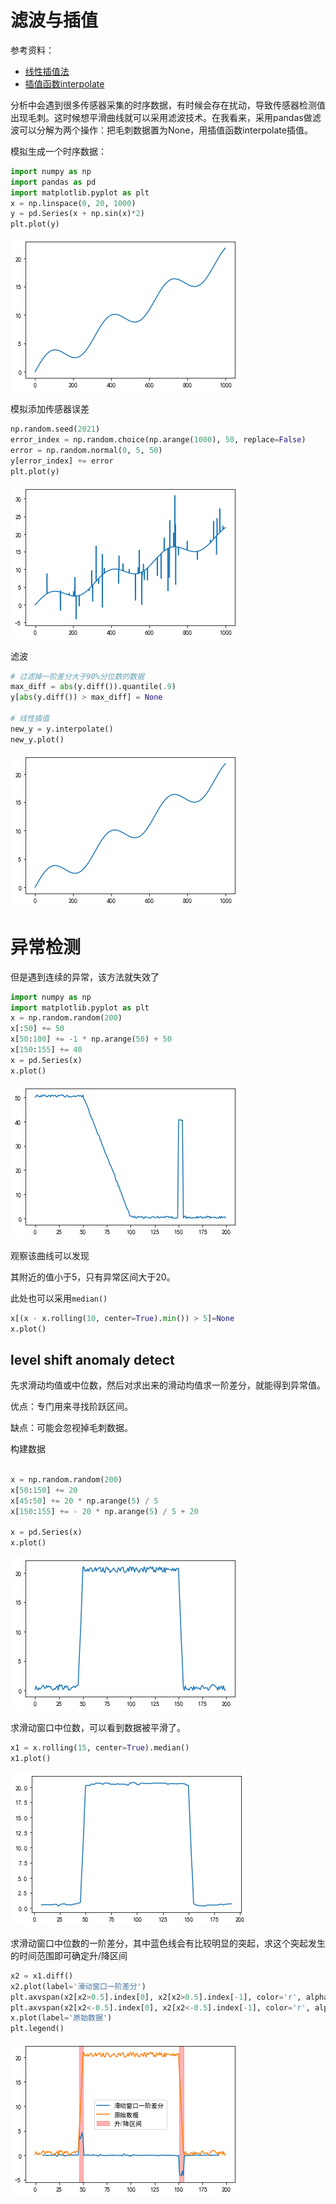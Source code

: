 # 滤波与插值

参考资料：

- [线性插值法](https://www.pianshen.com/article/27961737027/)
- [插值函数interpolate](https://blog.csdn.net/weixin_43887421/article/details/112508666)

分析中会遇到很多传感器采集的时序数据，有时候会存在扰动，导致传感器检测值出现毛刺。这时候想平滑曲线就可以采用滤波技术。在我看来，采用pandas做滤波可以分解为两个操作：把毛刺数据置为None，用插值函数interpolate插值。

模拟生成一个时序数据：

```python
import numpy as np
import pandas as pd
import matplotlib.pyplot as plt
x = np.linspace(0, 20, 1000)
y = pd.Series(x + np.sin(x)*2)
plt.plot(y)
```

![滤波与插值1](images/滤波与插值1.png)

模拟添加传感器误差

```python
np.random.seed(2021)
error_index = np.random.choice(np.arange(1000), 50, replace=False)
error = np.random.normal(0, 5, 50)
y[error_index] += error
plt.plot(y)
```

![滤波与插值2](images/滤波与插值2.png)

滤波

```python
# 过滤掉一阶差分大于90%分位数的数据
max_diff = abs(y.diff()).quantile(.9)
y[abs(y.diff()) > max_diff] = None

# 线性插值
new_y = y.interpolate()
new_y.plot()
```

![滤波与插值3](images/滤波与插值3.png)

# 异常检测

但是遇到连续的异常，该方法就失效了

```python
import numpy as np
import matplotlib.pyplot as plt
x = np.random.random(200)
x[:50] += 50
x[50:100] += -1 * np.arange(50) + 50
x[150:155] += 40
x = pd.Series(x)
x.plot()
```

![index](images/index.png)

观察该曲线可以发现

其附近的值小于5，只有异常区间大于20。

此处也可以采用`median()`

```python
x[(x - x.rolling(10, center=True).min()) > 5]=None
x.plot()
```

## level shift anomaly detect

先求滑动均值或中位数，然后对求出来的滑动均值求一阶差分，就能得到异常值。

优点：专门用来寻找阶跃区间。

缺点：可能会忽视掉毛刺数据。

构建数据

```python

x = np.random.random(200)
x[50:150] += 20
x[45:50] += 20 * np.arange(5) / 5
x[150:155] += - 20 * np.arange(5) / 5 + 20

x = pd.Series(x)
x.plot()
```

![index](images/index-16369669671961.png)

求滑动窗口中位数，可以看到数据被平滑了。

```python
x1 = x.rolling(15, center=True).median()
x1.plot()
```

![index](images/index-16369672953872.png)

求滑动窗口中位数的一阶差分，其中蓝色线会有比较明显的突起，求这个突起发生的时间范围即可确定升/降区间

```python
x2 = x1.diff()
x2.plot(label='滑动窗口一阶差分')
plt.axvspan(x2[x2>0.5].index[0], x2[x2>0.5].index[-1], color='r', alpha=.3)
plt.axvspan(x2[x2<-0.5].index[0], x2[x2<-0.5].index[-1], color='r', alpha=.3, label='升/降区间')
x.plot(label='原始数据')
plt.legend()
```



![index2](images/index2.png)


